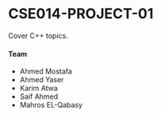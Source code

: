 # CSE014-PROJECT-01
Cover C++ topics.

#### Team
- Ahmed Mostafa
- Ahmed Yaser
- Karim Atwa
- Saif Ahmed
- Mahros EL-Qabasy
